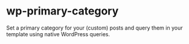 # wp-primary-category
Set a primary category for your (custom) posts and query them in your template using native WordPress queries.

